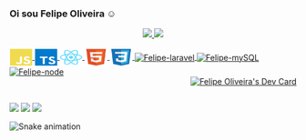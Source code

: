 ### Oi sou Felipe Oliveira ☺

<div align="center">
  <a href="https://github.com/felipegomesoliveira">
  <img height="180em" src="https://github-readme-stats.vercel.app/api?username=felipegomesoliveira&show_icons=true&theme=tokyonight&include_all_commits=true&count_private=true"/>
  <img height="180em" src="https://github-readme-stats.vercel.app/api/top-langs/?username=felipegomesoliveira&layout=compact&langs_count=7&theme=tokyonight"/>
</div>

  
  <div style="display: inline_block"><br>
  <img align="center" alt="Felipe-Js" height="30" width="40" src="https://raw.githubusercontent.com/devicons/devicon/master/icons/javascript/javascript-plain.svg">
  <img align="center" alt="Felipe-Ts" height="30" width="40" src="https://raw.githubusercontent.com/devicons/devicon/master/icons/typescript/typescript-plain.svg">
  <img align="center" alt="Felipe-React" height="30" width="40" src="https://raw.githubusercontent.com/devicons/devicon/master/icons/react/react-original.svg">
  <img align="center" alt="Felipe-HTML" height="30" width="40" src="https://raw.githubusercontent.com/devicons/devicon/master/icons/html5/html5-original.svg">
  <img align="center" alt="Felipe-CSS" height="30" width="40" src="https://raw.githubusercontent.com/devicons/devicon/master/icons/css3/css3-original.svg">
  <img align="center" alt="Felipe-laravel" height="30" width="40" src="https://cdn.jsdelivr.net/gh/devicons/devicon/icons/laravel/laravel-plain.svg">
  <img align="center" alt="Felipe-mySQL" height="30" width="40" src="https://cdn.jsdelivr.net/gh/devicons/devicon/icons/mysql/mysql-original.svg">
  <img align="center" alt="Felipe-node" height="30" width="40" src="https://cdn.jsdelivr.net/gh/devicons/devicon/icons/nodejs/nodejs-original.svg">
</div>
  
  <div style="display: flex; justify-content: flex-end">
  <a href="https://app.daily.dev/Felipe_octopus"><img src="https://api.daily.dev/devcards/89afa9a706cf4465a679f877cbf12df6.png?r=i7o" width="150" alt="Felipe Oliveira's Dev Card"/></a>
  </div>
  
  ##
  
  <div>
  <a href="https://www.instagram.com/felipeg.oliveira/" target="_blank"><img src="https://img.shields.io/badge/-Instagram-%23E4405F?style=for-the-badge&logo=instagram&logoColor=white" target="_blank"></a>
  <a href = "mailto:felipegomesfullstack@gmail.com.com"><img src="https://img.shields.io/badge/-Gmail-%23333?style=for-the-badge&logo=gmail&logoColor=white" target="_blank"></a>
  <a href="https://www.linkedin.com/in/devfelipegomes" target="_blank"><img src="https://img.shields.io/badge/-LinkedIn-%230077B5?style=for-the-badge&logo=linkedin&logoColor=white" target="_blank"></a>
  </div>

  
   ![Snake animation](https://github.com/felipegomesoliveira/felipegomesoliveira/blob/output/github-contribution-grid-snake.svg)
  

